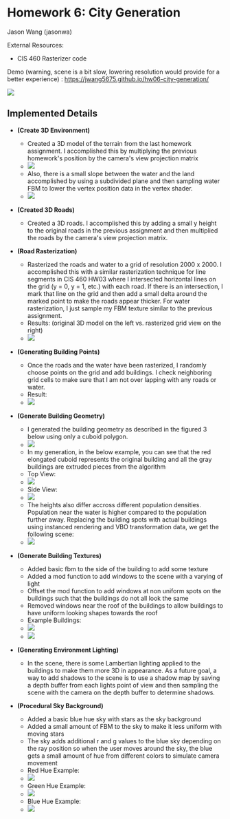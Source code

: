 # Homework 6: City Generation

Jason Wang (jasonwa)

External Resources: 
- CIS 460 Rasterizer code

Demo (warning, scene is a bit slow, lowering resolution would provide for a better experience) : https://jwang5675.github.io/hw06-city-generation/

![](images/city.png)

## Implemented Details

- __(Create 3D Environment)__
  - Created a 3D model of the terrain from the last homework assignment. I accomplished this by multiplying the previous homework's position by the camera's view projection matrix
  - ![](images/3dmap.png)
  - Also, there is a small slope between the water and the land accomplished by using a subdivided plane and then sampling water FBM to lower the vertex position data in the vertex shader.
  - ![](images/smoothtransition.png)

- __(Created 3D Roads)__
  - Created a 3D roads. I accomplished this by adding a small y height to the original roads in the previous assignment and then multiplied the roads by the camera's view projection matrix.

- __(Road Rasterization)__
  - Rasterized the roads and water to a grid of resolution 2000 x 2000. I accomplished this with a similar rasterization technique for line segments in CIS 460 HW03 where I intersected horizontal lines on the grid (y = 0, y = 1, etc.) with each road. If there is an intersection, I mark that line on the grid and then add a small delta around the marked point to make the roads appear thicker. For water rasterization, I just sample my FBM texture similar to the previous assignment.
  - Results: (original 3D model on the left vs. rasterized grid view on the right)
  - ![](images/raster.png)

- __(Generating Building Points)__
  - Once the roads and the water have been rasterized, I randomly choose points on the grid and add buildings. I check neighboring grid cells to make sure that I am not over lapping with any roads or water.
  - Result:
  - ![](images/buildingplacement.png)

- __(Generate Building Geometry)__
  - I generated the building geometry as described in the figured 3 below using only a cuboid polygon. 
  - ![](images/figure3.png)
  - In my generation, in the below example, you can see that the red elongated cuboid represents the original building and all the gray buildings are extruded pieces from the algorithm
  - Top View:
  - ![](images/buildingtop.png)
  - Side View:
  - ![](images/buildingside.png)
  - The heights also differ accross different population densities. Population near the water is higher compared to the population further away. Replacing the building spots with actual buildings using instanced rendering and VBO transformation data, we get the following scene:
  - ![](images/plaincity.png)

- __(Generate Building Textures)__
  - Added basic fbm to the side of the building to add some texture
  - Added a mod function to add windows to the scene with a varying of light
  - Offset the mod function to add windows at non uniform spots on the buildings such that the buildings do not all look the same
  - Removed windows near the roof of the buildings to allow buildings to have uniform looking shapes towards the roof
  - Example Buildings:
  - ![](images/textureexample1.png)
  - ![](images/textureexample2.png)

- __(Generating Environment Lighting)__
  - In the scene, there is some Lambertian lighting applied to the buildings to make them more 3D in appearance. As a future goal, a way to add shadows to the scene is to use a shadow map by saving a depth buffer from each lights point of view and then sampling the scene with the camera on the depth buffer to determine shadows.

- __(Procedural Sky Background)__
  - Added a basic blue hue sky with stars as the sky background
  - Added a small amount of FBM to the sky to make it less uniform with moving stars
  - The sky adds additional r and g values to the blue sky depending on the ray position so when the user moves around the sky, the blue gets a small amount of hue from different colors to simulate camera movement
  - Red Hue Example:
  - ![](images/redhue.png)
  - Green Hue Example: 
  - ![](images/greenhue.png)
  - Blue Hue Example:
  - ![](images/bluehue.png)
